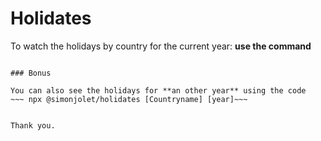 # Holidates

To watch the holidays by country for the current year: 
**use the command** 
~~~ npx @simonjolet/holidates [Countryname]~~~

### Bonus

You can also see the holidays for **an other year** using the code
~~~ npx @simonjolet/holidates [Countryname] [year]~~~


Thank you.